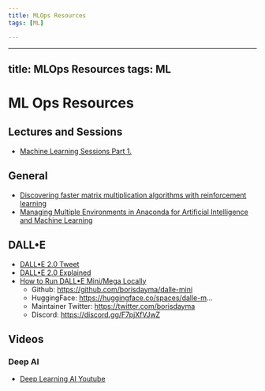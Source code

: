 ```yaml
---
title: MLOps Resources
tags: [ML]

---
```


---
title: MLOps Resources
tags: ML
---

# ML Ops Resources

## Lectures and Sessions
- [Machine Learning Sessions Part 1.](/v-pUSKjnSNu45ZNOD1ciMQ)

## General
- [Discovering faster matrix multiplication algorithms with reinforcement learning](https://www.nature.com/articles/s41586-022-05172-4)
- [Managing Multiple Environments in Anaconda for Artificial Intelligence and Machine Learning](https://towardsdatascience.com/managing-multiple-environments-in-anaconda-machine-learning-9f75174b76bf)

## DALL•E
- [DALL•E 2.0 Tweet](https://twitter.com/iScienceLuvr/status/1536294746041114624?ref_src=twsrc%5Etfw%7Ctwcamp%5Etweetembed%7Ctwterm%5E1536294746041114624%7Ctwgr%5E7686280fd9996a29cb1a28104e7f3e690698b028%7Ctwcon%5Es1_&ref_url=https%3A%2F%2Fwww.redditmedia.com%2Fmediaembed%2Fvbqgga%3Fresponsive%3Dtrueis_nightmode%3Dfalse)
- [DALL•E 2.0 Explained](https://towardsdatascience.com/dall-e-2-0-explained-7b928f3adce7)
- [How to Run DALL•E Mini/Mega Locally](https://www.youtube.com/watch?v=eWpzLIa6v9E)
    - Github: https://github.com/borisdayma/dalle-mini
    - HuggingFace: https://huggingface.co/spaces/dalle-m...
    - Maintainer Twitter: https://twitter.com/borisdayma
    - Discord: https://discord.gg/F7pjXfVJwZ

## Videos
### Deep AI
- [Deep Learning AI Youtube](https://www.youtube.com/c/Deeplearningai/videos)
